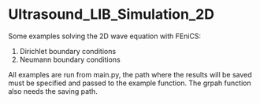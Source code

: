 # Ultrasound_LIB_Simulation_2D

Some examples solving the 2D wave equation with FEniCS:

1. Dirichlet boundary conditions
2. Neumann boundary conditions

All examples are run from main.py, the path where the results will be saved must be specified and passed to the example function. The grpah function also needs the saving path.
